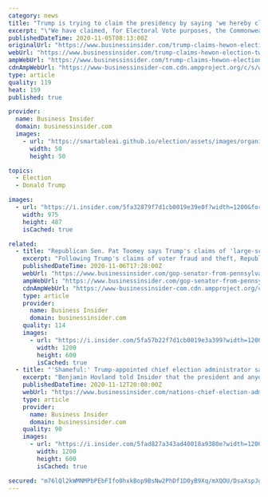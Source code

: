 ```yaml
---
category: news
title: "Trump is trying to claim the presidency by saying 'we hereby claim' key states but that is not how elections work"
excerpt: "\"We have claimed, for Electoral Vote purposes, the Commonwealth of Pennsylvania,\" the president tweeted on Wednesday."
publishedDateTime: 2020-11-05T08:13:00Z
originalUrl: "https://www.businessinsider.com/trump-claims-hewon-election-tweeting-we-hereby-claim-states-2020-11"
webUrl: "https://www.businessinsider.com/trump-claims-hewon-election-tweeting-we-hereby-claim-states-2020-11"
ampWebUrl: "https://www.businessinsider.com/trump-claims-hewon-election-tweeting-we-hereby-claim-states-2020-11?amp"
cdnAmpWebUrl: "https://www-businessinsider-com.cdn.ampproject.org/c/s/www.businessinsider.com/trump-claims-hewon-election-tweeting-we-hereby-claim-states-2020-11?amp"
type: article
quality: 119
heat: 159
published: true

provider:
  name: Business Insider
  domain: businessinsider.com
  images:
    - url: "https://smartableai.github.io/election/assets/images/organizations/businessinsider.com-50x50.jpg"
      width: 50
      height: 50

topics:
  - Election
  - Donald Trump

images:
  - url: "https://i.insider.com/5fa32879f7d1cb0019e39e0f?width=1200&format=jpeg"
    width: 975
    height: 487
    isCached: true

related:
  - title: "Republican Sen. Pat Toomey says Trump's claims of 'large-scale fraud and theft of the election are just not substantiated'"
    excerpt: "Following Trump's claims of voter fraud and theft, Republican officials and former Trump associates are in disagreement."
    publishedDateTime: 2020-11-06T17:28:00Z
    webUrl: "https://www.businessinsider.com/gop-senator-from-pennsylvania-says-trumps-claims-fraud-not-substantiated-2020-11"
    ampWebUrl: "https://www.businessinsider.com/gop-senator-from-pennsylvania-says-trumps-claims-fraud-not-substantiated-2020-11?amp"
    cdnAmpWebUrl: "https://www-businessinsider-com.cdn.ampproject.org/c/s/www.businessinsider.com/gop-senator-from-pennsylvania-says-trumps-claims-fraud-not-substantiated-2020-11?amp"
    type: article
    provider:
      name: Business Insider
      domain: businessinsider.com
    quality: 114
    images:
      - url: "https://i.insider.com/5fa57b22f7d1cb0019e3a399?width=1200&format=jpeg"
        width: 1200
        height: 600
        isCached: true
  - title: "'Shameful:' Trump-appointed chief election administrator says the president's voting fraud claim 'hurts the fabric of our nation.'"
    excerpt: "Benjamin Hovland told Insider that the president and anyone else undermining the 2020 election results is doing exactly what the United States'"
    publishedDateTime: 2020-11-12T20:08:00Z
    webUrl: "https://www.businessinsider.com/nations-chief-election-administrator-calls-trumps-voting-fraud-claims-shameful-2020-11"
    type: article
    provider:
      name: Business Insider
      domain: businessinsider.com
    quality: 90
    images:
      - url: "https://i.insider.com/5fad827a343ad40018a9380e?width=1200&format=jpeg"
        width: 1200
        height: 600
        isCached: true

secured: "m76lQl2kWMNMPbPEbFIfo0hxkBop9BsNw2PhDf1D0yB9Xq/mXQOU/DsaXspJgVAdUjgTKWsrXwytNi5QUeS9m8cY63HNkX5OiXjvREQx4dUcLf7OU2YGDcAWE+lZXRmDFvDn7MOfFnD0vxPDubFjvCiZBv4iQfR4QiYSa3fvhVsSYqTXLj3nf6614ogT9uEB4bO+1AkEJaJiXbwXv7mBqY0xncNc1TY1AZBHzPuuxtIQADItGrT+E39AWEIqDqHMrYshztgdludMOToAUwJYxE+40YZS5hQ/838/SGqf3RUMt6inDe/cjfReNLcWMARivky/MiUpLMAoWBThSP5KerT7u7bSCYdjfLPQUCq99yA=;95ZAggfYPLRyYptvSTRtWg=="
---
```


